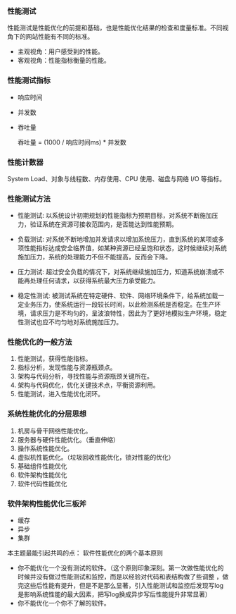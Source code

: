 ### 性能测试
性能测试是性能优化的前提和基础，也是性能优化结果的检查和度量标准。不同视角下的网站性能有不同的标准。

* 主观视角：用户感受到的性能。
* 客观视角：性能指标衡量的性能。

### 性能测试指标
* 响应时间  
* 并发数
* 吞吐量

  吞吐量 = (1000 / 响应时间ms) * 并发数
  
### 性能计数器
System Load、对象与线程数、内存使用、CPU 使用、磁盘与网络 I/O 等指标。

### 性能测试方法
* 性能测试:
以系统设计初期规划的性能指标为预期目标，对系统不断施加压力，验证系统在资源可接收范围内，是否能达到性能预期。

* 负载测试:
对系统不断地增加并发请求以增加系统压力，直到系统的某项或多项性能指标达成安全临界值，如某种资源已经呈饱和状态，这时候继续对系统施加压力，系统的处理能力不但不能提高，反而会下降。

* 压力测试:
超过安全负载的情况下，对系统继续施加压力，知道系统崩溃或不能再处理任何请求，以获得系统最大压力承受能力。

* 稳定性测试:
被测试系统在特定硬件、软件、网络环境条件下，给系统加载一定业务压力，使系统运行一段较长时间，以此检测系统是否稳定。在生产环境，请求压力是不均匀的，呈波浪特性，因此为了更好地模拟生产环境，稳定性测试也应不均匀地对系统施加压力。

### 性能优化的一般方法
1. 性能测试，获得性能指标。
2. 指标分析，发现性能与资源瓶颈点。
3. 架构与代码分析，寻找性能与资源瓶颈关键所在。
4. 架构与代码优化，优化关键技术点，平衡资源利用。
5. 性能测试，进入性能优化闭环。

### 系统性能优化的分层思想
1. 机房与骨干网络性能优化。
2. 服务器与硬件性能优化。（垂直伸缩）
3. 操作系统性能优化。
4. 虚拟机性能优化。（垃圾回收性能优化，锁对性能的优化）
5. 基础组件性能优化
6. 软件架构性能优化
7. 软件代码性能优化

### 软件架构性能优化三板斧
* 缓存
* 异步
* 集群

本主题最能引起共鸣的点：
软件性能优化的两个基本原则

* 你不能优化一个没有测试的软件。（这个原则印象深刻。第一次做性能优化的时候并没有做过性能测试和监控，而是以经验对代码和表结构做了些调整
，做完这些后性能有提升，但是不是那么显著，引入性能测试和监控后发现写log是影响系统性能的最大因素，把写log换成异步写后性能提升非常显著）
* 你不能优化一个你不了解的软件。